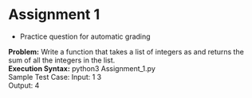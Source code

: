 # Assignment 1  

- Practice question for automatic grading

**Problem:** Write a function that takes a list of integers as and returns the sum of all the integers in the list.  
**Execution Syntax:** python3 Assignment_1.py <number> <number>  
Sample Test Case: Input: 1 3  
Output: 4  
 
